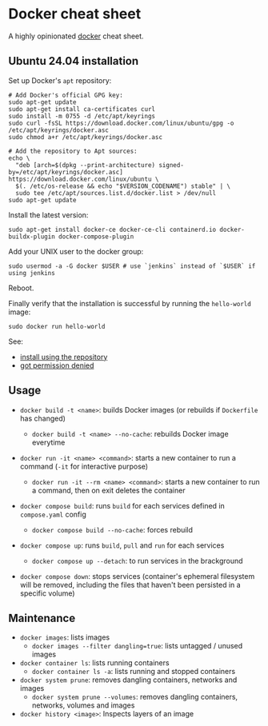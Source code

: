 # Docker cheat sheet

A highly opinionated [docker](https://www.docker.com/) cheat sheet.

## Ubuntu 24.04 installation

Set up Docker's `apt` repository:

```console
# Add Docker's official GPG key:
sudo apt-get update
sudo apt-get install ca-certificates curl
sudo install -m 0755 -d /etc/apt/keyrings
sudo curl -fsSL https://download.docker.com/linux/ubuntu/gpg -o /etc/apt/keyrings/docker.asc
sudo chmod a+r /etc/apt/keyrings/docker.asc

# Add the repository to Apt sources:
echo \
  "deb [arch=$(dpkg --print-architecture) signed-by=/etc/apt/keyrings/docker.asc] https://download.docker.com/linux/ubuntu \
  $(. /etc/os-release && echo "$VERSION_CODENAME") stable" | \
  sudo tee /etc/apt/sources.list.d/docker.list > /dev/null
sudo apt-get update
```

Install the latest version:

```console
sudo apt-get install docker-ce docker-ce-cli containerd.io docker-buildx-plugin docker-compose-plugin
```

Add your UNIX user to the docker group:

```console
sudo usermod -a -G docker $USER # use `jenkins` instead of `$USER` if using jenkins
```

Reboot.

Finally verify that the installation is successful by running the `hello-world` image:

```console
sudo docker run hello-world
```

See:

* [install using the repository](https://docs.docker.com/engine/install/ubuntu/#install-using-the-repository)
* [got permission denied](https://stackoverflow.com/a/48450294/3437428)

## Usage

* `docker build -t <name>`: builds Docker images (or rebuilds if `Dockerfile` has changed)
  * `docker build -t <name> --no-cache`: rebuilds Docker image everytime
* `docker run -it <name> <command>`: starts a new container to run a command (`-it` for interactive purpose)
  * `docker run -it --rm <name> <command>`: starts a new container to run a command, then on exit deletes the container

* `docker compose build`: runs `build` for each services defined in `compose.yaml` config
  * `docker compose build --no-cache`: forces rebuild
* `docker compose up`: runs `build`, `pull` and `run` for each services
  * `docker compose up --detach`: to run services in the brackground
* `docker compose down`: stops services
  (container's ephemeral filesystem will be removed, including the files that haven't been persisted in a specific volume)

## Maintenance

* `docker images`: lists images
  * `docker images --filter dangling=true`: lists untagged / unused images
* `docker container ls`: lists running containers
  * `docker container ls -a`: lists running and stopped containers
* `docker system prune`: removes dangling containers, networks and images
  *  `docker system prune --volumes`: removes dangling containers, networks, volumes and images
* `docker history <image>`: Inspects layers of an image
